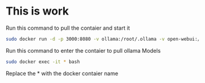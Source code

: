 # This is work

Run this command to pull the contaier and start it
```bash
sudo docker run -d -p 3000:8080 -v ollama:/root/.ollama -v open-webui:/app/backend/data --name open-webui --restart always ghcr.io/open-webui/open-webui:ollama
```

Run this command to enter the contaier to pull ollama Models
```bash
sudo docker exec -it * bash
```
Replace the * with the docker contaier name
